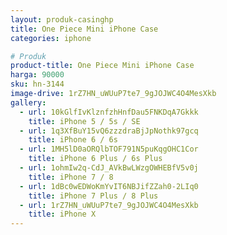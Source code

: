 ```yaml
---
layout: produk-casinghp
title: One Piece Mini iPhone Case
categories: iphone

# Produk
product-title: One Piece Mini iPhone Case
harga: 90000
sku: hn-3144
image-drive: 1rZ7HN_uWUuP7te7_9gJOJWC4O4MesXkb
gallery:
  - url: 10kGlfIvKlznfzhHnfDau5FNKDqA7Gkkk
    title: iPhone 5 / 5s / SE
  - url: 1q3XfBuY15vQ6zzzdraBjJpNothk97gcq
    title: iPhone 6 / 6s
  - url: 1MH5lD0aORQlbTOF791N5puKqgOHC1Cor
    title: iPhone 6 Plus / 6s Plus
  - url: 1ohmIw2q-CdJ_AVkBwLWzgOWHEBfV5v0j
    title: iPhone 7 / 8
  - url: 1dBc0wEDWoKmYvIT6NBJifZZah0-2LIq0
    title: iPhone 7 Plus / 8 Plus
  - url: 1rZ7HN_uWUuP7te7_9gJOJWC4O4MesXkb
    title: iPhone X
---
```

